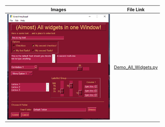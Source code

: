 | Images  | File Link |
| ------------- | ------------- |
| ![](https://raw.githubusercontent.com/Chr0nicT/PySimpleGUI/master/DemoPrograms/Markdown_Project/Demo_All_Widgets.png) | [Demo_All_Widgets.py](https://github.com/Chr0nicT/PySimpleGUI/blob/master/DemoPrograms/Demo_All_Widgets.py) |
